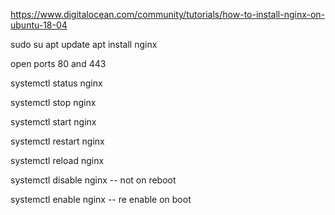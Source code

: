 https://www.digitalocean.com/community/tutorials/how-to-install-nginx-on-ubuntu-18-04

sudo su
apt update
apt install nginx

open ports 80 and 443

systemctl status nginx

systemctl stop nginx

systemctl start nginx

systemctl restart nginx

systemctl reload nginx

systemctl disable nginx -- not on reboot

systemctl enable nginx -- re enable on boot

